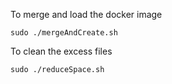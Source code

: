 To merge and load the docker image 
```
sudo ./mergeAndCreate.sh
```
To clean the excess files
```
sudo ./reduceSpace.sh

```
